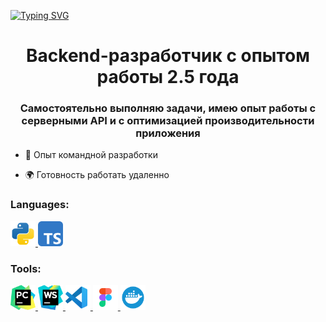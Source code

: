 [![Typing SVG](https://readme-typing-svg.herokuapp.com?font=Fira+Code&pause=1000&width=435&lines=bun+run+resume.tsx)](https://git.io/typing-svg)

<h1 align="center">Backend-разработчик с опытом работы 2.5 года</h1>
<h3 align="center">Самостоятельно выполняю задачи, имею опыт работы с серверными API и с оптимизацией производительности приложения</h3>

- 🌱 Опыт командной разработки

- 🌍 Готовность работать удаленно

### Languages:
<p align="left"> 
<a href="https://www.python.org" target="_blank" rel="noreferrer"> <img src="https://github.com/nbormintsev/nbormintsev/blob/main/icons/python.svg" alt="python" width="40" height="40"/> </a> 
<a href="https://www.typescriptlang.org" target="_blank" rel="noreferrer"> <img src="https://github.com/nbormintsev/nbormintsev/blob/main/icons/typescript.svg" alt="python" width="40" height="40"/> </a>
</p>

### Tools:
<p align="left"> 
<a href="https://www.jetbrains.com/pycharm/" target="_blank" rel="noreferrer"> <img src="https://github.com/nbormintsev/nbormintsev/blob/main/icons/pycharm.svg" alt="pycharm" width="40" height="40"/> </a>
<a href="https://www.jetbrains.com/webstorm/" target="_blank" rel="noreferrer"> <img src="https://github.com/nbormintsev/nbormintsev/blob/main/icons/webstorm.svg" alt="webstorm" width="40" height="40"/> </a>
<a href="https://code.visualstudio.com/" target="_blank" rel="noreferrer"> <img src="https://github.com/nbormintsev/nbormintsev/blob/main/icons/vs-code.svg" alt="vscode" width="40" height="40"/> </a>
<a href="https://www.figma.com/" target="_blank" rel="noreferrer"> <img src="https://github.com/nbormintsev/nbormintsev/blob/main/icons/figma.svg" alt="figma" width="40" height="40"/> </a>
<a href="https://www.docker.com/" target="_blank" rel="noreferrer"> <img src="https://github.com/nbormintsev/nbormintsev/blob/main/icons/docker.svg" alt="docker" width="40" height="40"/> </a>
</p>

